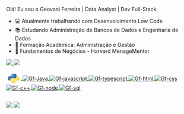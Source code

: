 Olá! Eu sou o Geovani Ferreira | Data Analyst | Dev Full-Stack

- 💻 Atualmente trabalhando com Desenvolvimento Low Code
- 📚 Estudando Administração de Bancos de Dados e Engenharia de Dados
- 🏅 Formação Acadêmica: Administração e Gestão
- 🏅 Fundamentos de Negócios - Harvard MenageMentor

<a href="">
<img height="180em" src="https://github-readme-stats.vercel.app/api?username=ferreirageovani&show_icons=true&theme=dark&include_all_comits=true&count_private=true"/>
<img height="180em" src="https://github-readme-stats.vercel.app/api/top-langs/?username=ferreirageovani&layout=compact&langs_count=16&theme=dark"/>
</div>

<div style="display: inline_block"><br>
  <img align="center" alt="Gf-Python" height="30" width="40" src="https://raw.githubusercontent.com/devicons/devicon/master/icons/python/python-original.svg">
  <img align="center" alt="Gf-Java" height="30" width="40" src="https://icongr.am/devicon/java-original-wordmark.svg?size=120&color=currentColor">
  <img align="center" alt="Gf-javascript" height="30" width="40" src="https://icongr.am/devicon/javascript-original.svg?size=120&color=currentColor">
  <img align="center" alt="Gf-typescript" height="30" width="40" src="https://icongr.am/devicon/typescript-original.svg">
  <img align="center" alt="Gf-html" height="30" width="40" src="https://icongr.am/devicon/html5-original-wordmark.svg?size=120&color=currentColor">
  <img align="center" alt="Gf-css" height="30" width="40" src="https://icongr.am/devicon/css3-original.svg?size=120&color=currentColor">
  <img align="center" alt="Gf-c++" height="30" width="40" src="https://icongr.am/devicon/cplusplus-original.svg?size=120&color=currentColor">
  <img align="center" alt="Gf-node" height="30" width="40" src="https://icongr.am/devicon/nodejs-original.svg?size=120&color=currentColor">
  <img align="center" alt="Gf-sql" height="30" width="40" src="https://icongr.am/devicon/mysql-original-wordmark.svg?size=120&color=currentColor">
</div>

##

<div> 
  <a href = "mailto:contatogeovani@outlook.com"><img src="https://img.shields.io/badge/Microsoft_Outlook-0078D4?style=for-the-badge&logo=microsoft-outlook&logoColor=white" target="_blank"></a>
  <a href="https://www.linkedin.com/in/geovani-ferreira-376439271/" target="_blank"><img src="https://img.shields.io/badge/-LinkedIn-%230077B5?style=for-the-badge&logo=linkedin&logoColor=white" target="_blank"></a>  
</div>
